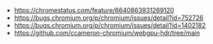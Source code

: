 - https://chromestatus.com/feature/6640863931269120
- https://bugs.chromium.org/p/chromium/issues/detail?id=752726
- https://bugs.chromium.org/p/chromium/issues/detail?id=1402182
- https://github.com/ccameron-chromium/webgpu-hdr/tree/main
